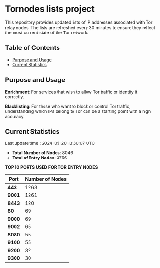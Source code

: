 # Tornodes lists project

This repository provides updated lists of IP addresses associated with Tor relay nodes. The lists are refreshed every 30 minutes to ensure they reflect the most current state of the Tor network.

## Table of Contents

- [Purpose and Usage](#purpose-and-usage)
- [Current Statistics](#current-statistics)


## Purpose and Usage

**Enrichment**: For services that wish to allow Tor traffic or identify it correctly.

**Blacklisting**: For those who want to block or control Tor traffic, understanding which IPs belong to Tor can be a starting point with a high accuracy.

## Current Statistics

Last update time : 2024-05-20 13:30:07 UTC

- **Total Number of Nodes**: 8046
- **Total of Entry Nodes**: 3766

**TOP 10 PORTS USED FOR TOR ENTRY NODES**

| **Port** | **Number of Nodes** |
|------|-----------------|
| **443**   | 1263  |
| **9001**   | 1261  |
| **8443**   | 120  |
| **80**   | 69  |
| **9000**   | 69  |
| **9002**   | 65  |
| **8080**   | 55  |
| **9100**   | 55  |
| **9200**   | 32  |
| **9300**   | 30  |

